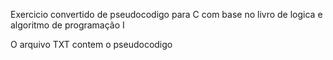 Exercicio convertido de pseudocodigo para C com base no livro de logica e algoritmo de programação I

O arquivo TXT contem o pseudocodigo
